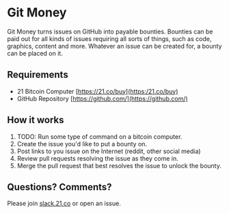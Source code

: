 # Git Money

Git Money turns issues on GitHub into payable bounties. Bounties can be paid
out for all kinds of issues requiring all sorts of things, such as code,
graphics, content and more. Whatever an issue can be created for, a bounty can
be placed on it.

## Requirements
- 21 Bitcoin Computer [https://21.co/buy](https:/21.co/buy)
- GitHub Repository [https://github.com/](https://github.com/)

## How it works
1. TODO: Run some type of command on a bitcoin computer.
2. Create the issue you'd like to put a bounty on.
3. Post links to you  issue on the Internet (reddit, other social media)
4. Review pull requests resolving the issue as they come in.
5. Merge the pull request that best resolves the issue to unlock the bounty.

## Questions? Comments?

Please join [slack.21.co](https://slack.21.co/) or open an issue.
